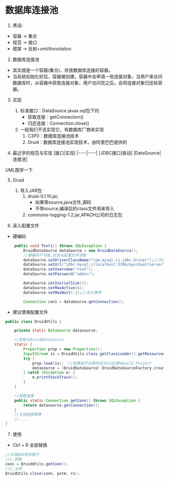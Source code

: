 # 数据库连接池
1. 黑话:
- 容器 -> 集合
- 规范 -> 接口
- 框架 -> 反射+xml/Annotation

2. 数据库连接池
- 其实就是一个容器(集合)，存放数据库连接的容器。
- 当系统初始化好后，容器被创建，容器中会申请一些连接对象，当用户来访问数据库时，从容器中获取连接对象，用户访问完之后，会将连接对象归还给容器。

3. 实现
    1. 标准接口：DataSource   javax.sql包下的
        - 获取连接：getConnection()
        - 归还连接：Connection.close()
    2. 一般我们不去实现它，有数据库厂商来实现
        1. C3P0：数据库连接池技术
		2. Druid：数据库连接池实现技术，由阿里巴巴提供的

4. 最近学的规范与实现
    |接口|实现|
    |----|----|
    |JDBC接口|驱动|
    |DataSource|连接池|

UML图学一下

5. Druid
    1. 导入JAR包
        1. druid-0.1.10.jar,
            - 如果带source,java文件,源码
            - 不带source,编译后的class文件用来导入
        2. commons-logging-1.2.jar,APACH公司的日志包

6. 读入配置文件
- 硬编码
```java
    public void Test1() throws SQLException {
        DruidDataSource dataSource = new DruidDataSource();
        //硬编码不可取,应该从配置文件读取
        dataSource.setDriverClassName("com.mysql.cj.jdbc.Driver");//包名+类名:全限类名 Driver是类名
        dataSource.setUrl("jdbc:mysql://localhost:3306/myschool?serverTimezone=GMT&useSSL=false");
        dataSource.setUsername("root");
        dataSource.setPassword("admin");

        dataSource.setInitialSize(3);
        dataSource.setMaxActive(6);
        dataSource.setMaxWait(-1);//永久等待

        Connection con1 = dataSource.getConnection();
```

- 建议使用配置文件
```java
public class DruidUtils {

    private static DataSource datasource;

    //初始化DruidDataSource
    static {
        Properties prop = new Properties();
        InputStream is = DruidUtils.class.getClassLoader().getResourceAsStream("druid.properties"); //放在src下面
        try {
            prop.load(is);  //如果读不出来的话可以试试Rebuild Project
            datasource = (DruidDataSource) DruidDataSourceFactory.createDataSource(prop);//一个能读取文件的工厂方法
        } catch (Exception e) {
            e.printStackTrace();
        }
    }

    //获取连接
    public static Connection getConn() throws SQLException {
        return datasource.getConnection();
    }
    //关闭连接等等
    //...
}
```
7. 使用
- Ctrl + R 全部替换
```java
//只改DAO层的就行
//1.获取
conn = DruidUtils.getConn();
//2.关闭
DruidUtils.close(conn, pstm, rs);
```